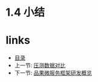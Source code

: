 # 1.4 小结

# links
  * [目录](<preface.md>)
  * 上一节: [压测数据对比](<01.3.md>)
  * 下一节: [品果微服务框架研发概览](<02.0.md>)